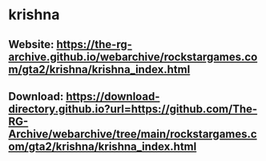 # krishna
## Website: https://the-rg-archive.github.io/webarchive/rockstargames.com/gta2/krishna/krishna_index.html

## Download: https://download-directory.github.io?url=https://github.com/The-RG-Archive/webarchive/tree/main/rockstargames.com/gta2/krishna/krishna_index.html
